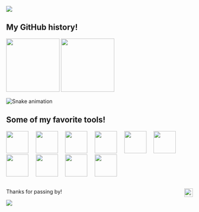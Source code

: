 ![](https://capsule-render.vercel.app/api?type=waving&color=gradient&text=Hey%20there!&height=100&section=header)

## My GitHub history!
<p align="left">
<img height="144" src="https://github-readme-stats.vercel.app/api?username=lucas-ht&show_icons=true&theme=dark&hide=contribs,prs"/>
<img height="144" src="https://github-readme-stats.vercel.app/api/top-langs/?username=lucas-ht&langs_count=5&layout=compact&theme=dark"/>
</p>

![Snake animation](/../output/github-contribution-grid-snake.svg)

## Some of my favorite tools!
<p align="left">
<img height="60" src="https://cdn.jsdelivr.net/gh/devicons/devicon/icons/vscode/vscode-original.svg"/>
&nbsp;&nbsp;&nbsp;
<img height="60" src="https://cdn.jsdelivr.net/gh/devicons/devicon/icons/python/python-original.svg"/>
&nbsp;&nbsp;&nbsp;
<img height="60" src="https://cdn.jsdelivr.net/gh/devicons/devicon/icons/c/c-original.svg"/>
&nbsp;&nbsp;&nbsp;
<img height="60" src="https://cdn.jsdelivr.net/gh/devicons/devicon/icons/cplusplus/cplusplus-original.svg"/>
&nbsp;&nbsp;&nbsp;
<img height="60" src="https://cdn.jsdelivr.net/gh/devicons/devicon/icons/lua/lua-original.svg"/>
&nbsp;&nbsp;&nbsp;
<img height="60" src="https://cdn.jsdelivr.net/gh/devicons/devicon/icons/html5/html5-original.svg"/>
&nbsp;&nbsp;&nbsp;
<img height="60" src="https://cdn.jsdelivr.net/gh/devicons/devicon/icons/css3/css3-original.svg"/>
&nbsp;&nbsp;&nbsp;
<img height="60" src="https://cdn.jsdelivr.net/gh/devicons/devicon/icons/javascript/javascript-original.svg" />
&nbsp;&nbsp;&nbsp;
<img height="60" src="https://cdn.jsdelivr.net/gh/devicons/devicon/icons/mysql/mysql-original.svg"/>
&nbsp;&nbsp;&nbsp;
<img height="60" src="https://cdn.jsdelivr.net/gh/devicons/devicon/icons/flask/flask-original.svg"/>
</p>

##
Thanks for passing by! <img height="23" align="right" src="https://komarev.com/ghpvc/?username=lucas-ht&color=blue"/>

![](https://capsule-render.vercel.app/api?type=waving&color=gradient&height=100&section=footer)
